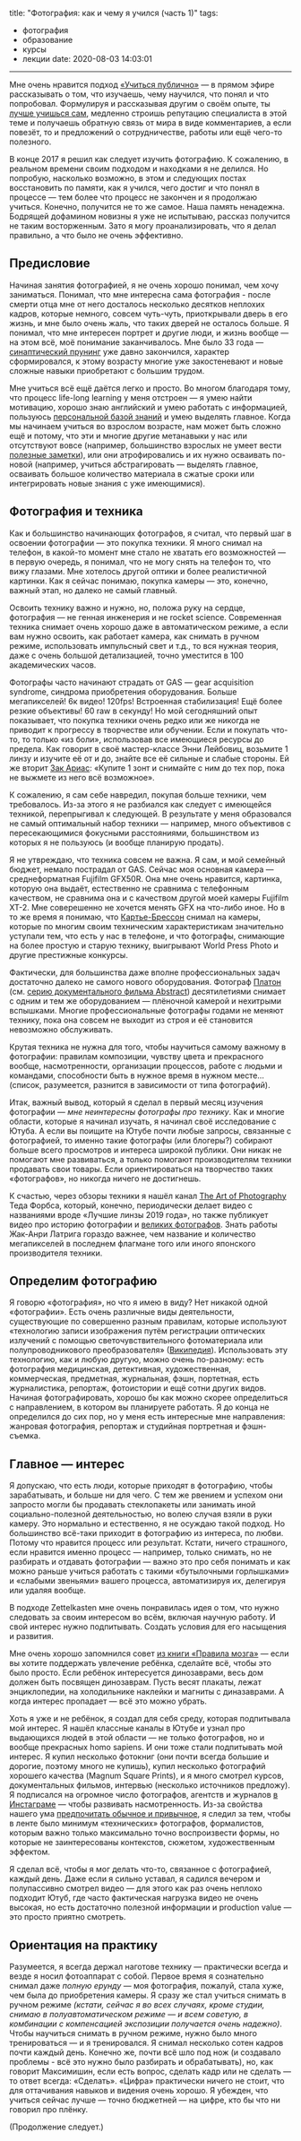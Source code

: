 title: "Фотография: как и чему я учился (часть 1)"
tags:
  - фотография
  - образование
  - курсы
  - лекции
date: 2020-08-03 14:03:01
---

Мне очень нравится подход [«Учиться публично»](https://verbaltovisual.mn.co/plans/40059) — в прямом эфире рассказывать о том, что изучаешь, чему научился, что понял и что попробовал. Формулируя и рассказывая другим о своём опыте, ты [лучше учишься сам](https://ru.wikipedia.org/wiki/%D0%A3%D1%87%D0%B5%D0%BD%D0%B8%D0%B5_%D1%87%D0%B5%D1%80%D0%B5%D0%B7_%D0%BE%D0%B1%D1%83%D1%87%D0%B5%D0%BD%D0%B8%D0%B5), медленно строишь репутацию специалиста в этой теме и получаешь обратную связь от мира в виде комментариев, а если повезёт, то и предложений о сотрудничестве, работы или ещё чего-то полезного.

В конце 2017 я решил как следует изучить фотографию. К сожалению, в реальном времени своим подходом и находками я не делился. Но попробую, насколько возможно, в этом и следующих постах восстановить по памяти, как я учился, чего достиг и что понял в процессе — тем более что процесс не закончен и я продолжаю учиться. Конечно, получится не то же самое. Наша память ненадежна. Бодрящей дофамином новизны я уже не испытываю, рассказ получится не таким восторженным. Зато я могу проанализировать, что я делал правильно, а что было не очень эффективно.


## Предисловие

Начиная занятия фотографией, я не очень хорошо понимал, чем хочу заниматься. Понимал, что мне интересна сама фотография - после смерти отца мне от него досталось несколько десятков неплохих кадров, которые немного, совсем чуть-чуть, приоткрывали дверь в его жизнь, и мне было очень жаль, что таких дверей не осталось больше. Я понимал, что мне интересен портрет и другие люди, и жизнь вообще — на этом всё, моё понимание заканчивалось. Мне было 33 года — [синаптический прунинг](https://ru.wikipedia.org/wiki/%D0%A1%D0%B8%D0%BD%D0%B0%D0%BF%D1%82%D0%B8%D1%87%D0%B5%D1%81%D0%BA%D0%B8%D0%B9_%D0%BF%D1%80%D1%83%D0%BD%D0%B8%D0%BD%D0%B3) уже давно закончился, характер сформировался, к этому возрасту многие уже закостеневают и новые сложные навыки приобретают с большим трудом. 

Мне учиться всё ещё даётся легко и просто. Во многом благодаря тому, что процесс life-long learning у меня отстроен — я умею найти мотивацию, хорошо знаю английский и умею работать с информацией, пользуюсь [персональной базой знаний](https://glebkalinin.ru/thinking-tools/) и умею выделять главное. Когда мы начинаем учиться во взрослом возрасте, нам может быть сложно ещё и потому, что эти и многие другие метанавыки у нас или отсутствуют вовсе (например, большинство взрослых не умеет вести [полезные заметки](/thinking-tools/)), или они атрофировались и их нужно осваивать по-новой (например, учиться абстрагировать — выделять главное, осваивать большое количество материала в сжатые сроки или интегрировать новые знания с уже имеющимися).



## Фотография и техника

Как и большинство начинающих фотографов, я считал, что первый шаг в освоении фотографии — это покупка техники. Я много снимал на телефон, в какой-то момент мне стало не хватать его возможностей — в первую очередь, я понимал, что не могу снять на телефон то, что вижу глазами. Мне хотелось другой оптики и более реалистичной картинки. Как я сейчас понимаю, покупка камеры — это, конечно, важный этап, но далеко не самый главный. 

Освоить технику важно и нужно, но, положа руку на сердце, фотография — не генная инженерия и не rocket science. Современная техника снимает очень хорошо даже в автоматическом режиме, а если вам нужно освоить, как работает камера, как снимать в ручном режиме, использовать импульсный свет и т.д., то вся нужная теория, даже с очень большой детализацией, точно уместится в 100 академических часов.

Фотографы часто начинают страдать от GAS — gear acquisition syndrome, синдрома приобретения оборудования. Больше мегапикселей! 6к видео! 120fps! Встроенная стабилизация! Ещё более резкие объективы! 60 raw в секунду! Но мой сегодняшний опыт показывает, что покупка техники очень редко или же никогда не приводит к прогрессу в творчестве или обучении. Если и покупать что-то, то только «из боли», использовав все имеющиеся ресурсы до предела. Как говорит в своё мастер-классе Энни Лейбовиц, возьмите 1 линзу и изучите её от и до, знайте все её сильные и слабые стороны. Ей же вторит [Зак Ариас](https://www.zackarias.com/): «Купите 1 зонт и снимайте с ним до тех пор, пока не выжмете из него всё возможное».

К сожалению, я сам себе навредил, покупая больше техники, чем требовалось. Из-за этого я не разбиался как следует с имеющейся техникой, перепрыгивал к следующей. В результате у меня образовался не самый оптимальный набор техники — например, много объективов с пересекающимися фокусными расстояниями, большинством из которых я не пользуюсь (и вообще планирую продать).

Я не утвреждаю, что техника совсем не важна. Я сам, и мой семейный бюджет, немало пострадал от GAS. Сейчас моя основная камера — среднеформатная Fujifilm GFX50R. Она мне очень нравится, картинка, которую она выдаёт, естественно не сравнима с телефонным качеством, не сравнима она и с качеством другой моей камеры Fujifilm XT-2. Мне соверешенно не хочется менять GFX на что-либо иное. Но в то же время я понимаю, что [Картье-Брессон](https://ru.wikipedia.org/wiki/%D0%9A%D0%B0%D1%80%D1%82%D1%8C%D0%B5-%D0%91%D1%80%D0%B5%D1%81%D1%81%D0%BE%D0%BD,_%D0%90%D0%BD%D1%80%D0%B8) снимал на камеры, которые по многим своим техническим характеристикам значительно уступали тем, что есть у нас в телефоне, и что фотографы, снимающие на более простую и старую технику, выигрывают World Press Photo и другие престижные конкурсы.

Фактически, для большинства даже вполне профессиональных задач достаточно далеко не самого нового оборудования. Фотограф [Платон](http://www.platonphoto.com/) (см. [серию документального фильма Abstract](https://www.youtube.com/watch?v=BDpqt-haLLM)) десятилетиями снимает с одним и тем же оборудованием — плёночной камерой и нехитрыми вспышками. Многие профессиональные фотографы годами не меняют технику, пока она совсем не выходит из строя и её становится невозможно обслуживать. 

Крутая техника не нужна для того, чтобы научиться самому важному в фотографии: правилам композиции, чувству цвета и прекрасного вообще, насмотренности, организации процессов, работе с людьми и командами, способности быть в нужное время в нужном месте… (список, разумеется, разнится в зависимости от типа фотографий).

Итак, важный вывод, который я сделал в первый месяц изучения фотографии — *мне неинтересны фотографы про технику*. Как и многие области, которые я начинал изучать, я начинал своё исследование с Ютуба. А если вы поищите на Ютубе почти любые запросы, связанные с фотографией, то именно такие фотографы (или блогеры?) собирают больше всего просмотров и интереса широкой публики. Они никак не помогают мне развиваться, а только помогают производителям техники продавать свои товары. Если ориентироваться на творчество таких «фотографов», но никогда ничего не достигнешь.

К счастью, через обзоры техники я нашёл канал [The Art of Photography](https://www.youtube.com/user/theartofphotography) Теда Форбса, который, конечно, периодически делает видео с названиями вроде «Лучшие линзы 2019 года», но также публикует видео про историю фотографии и [великих фотографов](https://www.youtube.com/playlist?list=PLGEE7pGLuppS6Wn-FHetQPfo0QbeDiTYe). Знать работы Жак-Анри Латрига гораздо важнее, чем название и количество мегапикселей в последнем флагмане того или иного японского производителя техники.


## Определим фотографию

Я говорю «фотография», но что я имею в виду? Нет никакой одной «фотографии». Есть очень различные виды деятельности, существующие по совершенно разным правилам, которые используют «технологию записи изображения путём регистрации оптических излучений с помощью светочувствительного фотоматериала или полупроводникового преобразователя» ([Википедия](https://ru.wikipedia.org/wiki/%D0%A4%D0%BE%D1%82%D0%BE%D0%B3%D1%80%D0%B0%D1%84%D0%B8%D1%8F)). Использовать эту технологию, как и любую другую, можно очень по-разному: есть фотография медицинская, детективная, художественная, коммерческая, предметная, журнальная, фэшн, портетная, есть журналистика, репортаж, фотоистории и ещё сотни других видов. Начиная фотографировать, хорошо бы как можно скорее определиться с направлением, в котором вы планируете работать. Я до конца не определился до сих пор, но у меня есть интересные мне направления: жанровая фотография, репортаж и студийная портретная и фэшн-съемка.


## Главное — интерес

Я допускаю, что есть люди, которые приходят в фотографию, чтобы зарабатывать, и больше ни для чего. С тем же рвением и успехом они запросто могли бы продавать стеклопакеты или занимать иной социально-полезной деятельностью, но волею случая взяли в руки камеру. Это нормально и естественно, я не осуждаю такой подход. Но большинство всё-таки приходит в фотографию из интереса, по любви. Потому что нравится процесс или результат. Кстати, ничего страшного, если нравится именно процесс — например, только снимать, но не разбирать и отдавать фотографии — важно это про себя понимать и как можно раньше учиться работать с такими «бутылочными горлышками» и «слабыми звеньями» вашего процесса, автоматизируя их, делегируя или удаляя вообще. 

В подходе Zettelkasten мне очень понравилась идея о том, что нужно следовать за своим интересом во всём, включая научную работу. И свой интерес нужно подпитывать. Создать условия для его насыщения и развития. 

Мне очень хорошо запомнился совет [из книги «Правила мозга»](/brain-rules-and-publishing/) — если вы хотите поддержать увлечение ребёнка, сделайте всё, чтобы это было просто. Если ребёнок интересуется динозаврами, весь дом должен быть посвящен динозаврам. Пусть весят плакаты, лежат энциклопедии, на холодильнике наклейки и магниты с диназаврами. А когда интерес пропадает — всё это можно убрать.

Хоть я уже и не ребёнок, я создал для себя среду, которая подпитывала мой интерес. Я нашёл классные каналы в Ютубе и узнал про выдающихся людей в этой области — не только фотографов, но и вообще прекрасных homo sapiens. И они тоже стали подпитывать мой интерес. Я купил несколько фотокниг (они почти всегда большие и дорогие, поэтому много не купишь), купил несколько фотографий хорошего качества (Magnum Square Prints), и я много смотрел курсов, документальных фильмов, интервью (несколько источников предложу). Я подписался на огромное число фотографов, агентств и журналов [в Инстаграме](https://instagram.com/glebkalinin) — чтобы развивать насмотренность. Из-за свойства нашего ума [предпочитать обычное и привычное](https://glebkalinin.ru/vincent-icke-koinophilia/), я следил за тем, чтобы в ленте было минимум «технических» фотографов, формалистов, которым важно только максимально точно воспроизвести формы, но которые не заинтересованы контекстов, сюжетом, художественным эффектом. 

Я сделал всё, чтобы я мог делать что-то, связанное с фотографией, каждый день. Даже если я сильно уставал, я садился вечером и полупассивно смотрел видео — для этого как раз очень неплохо подходит Ютуб, где часто фактическая нагрузка видео не очень высокая, но есть достаточно полезной информации и production value — это просто приятно смотреть.

## Ориентация на практику

Разумеется, я всегда держал наготове технику — практически всегда и везде я носил фотоаппарат с собой. Первое время я сознательно снимал даже *полную ерунду* — моя фотография, пожалуй, стала хуже, чем была до приобретения камеры. Я сразу же стал учиться снимать в ручном режиме *(кстати, сейчас я во всех случаях, кроме студии, снимаю в полуавтоматическом режиме — и всем советую, в комбинации с компенсацией экспозиции получается очень надежно)*. Чтобы научиться снимать в ручном режиме, нужно было много тренироваться — и я тренировался. Я снимал несколько сотен кадров почти каждый день. Конечно же, почти всё шло под нож (и создавало проблемы - всё это нужно было разбирать и обрабатывать), но, как говорит Максимишин, если есть вопрос, сделать кадр или не сделать — то ответ всегда: «Сделать». «Цифра» практически ничего не стоит, что для оттачивания навыков и видения очень хорошо.  Я убежден, что учиться сейчас лучше — точно бюджетней — на цифре, кто бы что ни говорил про плёнку.

(Продолжение следует.)
